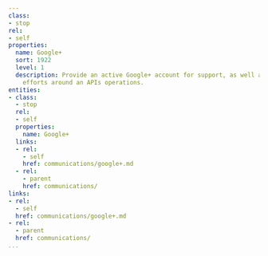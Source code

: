 ```yaml
---
class:
- stop
rel:
- self
properties:
  name: Google+
  sort: 1922
  level: 1
  description: Provide an active Google+ account for support, as well as evangelism
    efforts around an APIs operations.
entities:
- class:
  - stop
  rel:
  - self
  properties:
    name: Google+
  links:
  - rel:
    - self
    href: communications/google+.md
  - rel:
    - parent
    href: communications/
links:
- rel:
  - self
  href: communications/google+.md
- rel:
  - parent
  href: communications/
...
```


